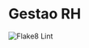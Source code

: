# Gestao RH


![Flake8 Lint](https://github.com/juliosaraiva/django-gestao-rh/workflows/Flake8%20Lint/badge.svg)
